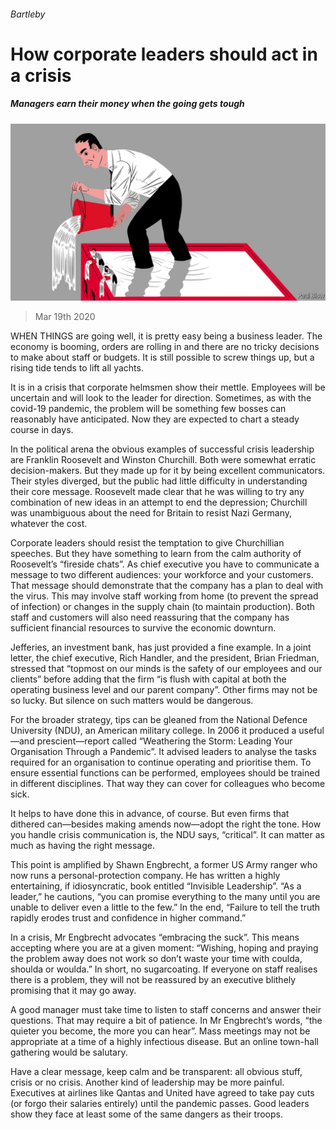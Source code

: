 ###### Bartleby

# How corporate leaders should act in a crisis 

##### Managers earn their money when the going gets tough 

![image](images/20200321_WBD001_0.jpg) 

> Mar 19th 2020 

WHEN THINGS are going well, it is pretty easy being a business leader. The economy is booming, orders are rolling in and there are no tricky decisions to make about staff or budgets. It is still possible to screw things up, but a rising tide tends to lift all yachts.

It is in a crisis that corporate helmsmen show their mettle. Employees will be uncertain and will look to the leader for direction. Sometimes, as with the covid-19 pandemic, the problem will be something few bosses can reasonably have anticipated. Now they are expected to chart a steady course in days.


In the political arena the obvious examples of successful crisis leadership are Franklin Roosevelt and Winston Churchill. Both were somewhat erratic decision-makers. But they made up for it by being excellent communicators. Their styles diverged, but the public had little difficulty in understanding their core message. Roosevelt made clear that he was willing to try any combination of new ideas in an attempt to end the depression; Churchill was unambiguous about the need for Britain to resist Nazi Germany, whatever the cost.

Corporate leaders should resist the temptation to give Churchillian speeches. But they have something to learn from the calm authority of Roosevelt’s “fireside chats”. As chief executive you have to communicate a message to two different audiences: your workforce and your customers. That message should demonstrate that the company has a plan to deal with the virus. This may involve staff working from home (to prevent the spread of infection) or changes in the supply chain (to maintain production). Both staff and customers will also need reassuring that the company has sufficient financial resources to survive the economic downturn.

Jefferies, an investment bank, has just provided a fine example. In a joint letter, the chief executive, Rich Handler, and the president, Brian Friedman, stressed that “topmost on our minds is the safety of our employees and our clients” before adding that the firm “is flush with capital at both the operating business level and our parent company”. Other firms may not be so lucky. But silence on such matters would be dangerous.

For the broader strategy, tips can be gleaned from the National Defence University (NDU), an American military college. In 2006 it produced a useful—and prescient—report called “Weathering the Storm: Leading Your Organisation Through a Pandemic”. It advised leaders to analyse the tasks required for an organisation to continue operating and prioritise them. To ensure essential functions can be performed, employees should be trained in different disciplines. That way they can cover for colleagues who become sick.

It helps to have done this in advance, of course. But even firms that dithered can—besides making amends now—adopt the right the tone. How you handle crisis communication is, the NDU says, “critical”. It can matter as much as having the right message.

This point is amplified by Shawn Engbrecht, a former US Army ranger who now runs a personal-protection company. He has written a highly entertaining, if idiosyncratic, book entitled “Invisible Leadership”. “As a leader,” he cautions, “you can promise everything to the many until you are unable to deliver even a little to the few.” In the end, “Failure to tell the truth rapidly erodes trust and confidence in higher command.”

In a crisis, Mr Engbrecht advocates “embracing the suck”. This means accepting where you are at a given moment: “Wishing, hoping and praying the problem away does not work so don’t waste your time with coulda, shoulda or woulda.” In short, no sugarcoating. If everyone on staff realises there is a problem, they will not be reassured by an executive blithely promising that it may go away.

A good manager must take time to listen to staff concerns and answer their questions. That may require a bit of patience. In Mr Engbrecht’s words, “the quieter you become, the more you can hear”. Mass meetings may not be appropriate at a time of a highly infectious disease. But an online town-hall gathering would be salutary.

Have a clear message, keep calm and be transparent: all obvious stuff, crisis or no crisis. Another kind of leadership may be more painful. Executives at airlines like Qantas and United have agreed to take pay cuts (or forgo their salaries entirely) until the pandemic passes. Good leaders show they face at least some of the same dangers as their troops.

